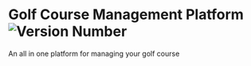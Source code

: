 # Golf Course Management Platform ![Version Number](https://img.shields.io/badge/version-1.0-green)

An all in one platform for managing your golf course

